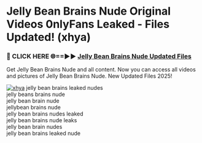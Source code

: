 # Jelly Bean Brains Nude Original Videos 0nlyFans Leaked - Files Updated! (xhya)

<h3>🔴 CLICK HERE 🌐==►► <a href="https://tinyurl.com/4mcuefdz" rel="nofollow">Jelly Bean Brains Nude Updated Files</a></h3>

Get Jelly Bean Brains Nude and all content. Now you can access all videos and pictures of Jelly Bean Brains Nude. New Updated Files 2025!

[![xhya](https://i.imgur.com/StAQSOY.gif)](https://tinyurl.com/4mcuefdz)
jelly bean brains leaked nudes<br>
jelly beans brains nude<br>
jelly bean brain nude<br>
jellybean brains nude<br>
jelly bean brains nudes leaked<br>
jelly bean brains nude leaks<br>
jelly bean brain nudes<br>
jelly bean brains leaked nude